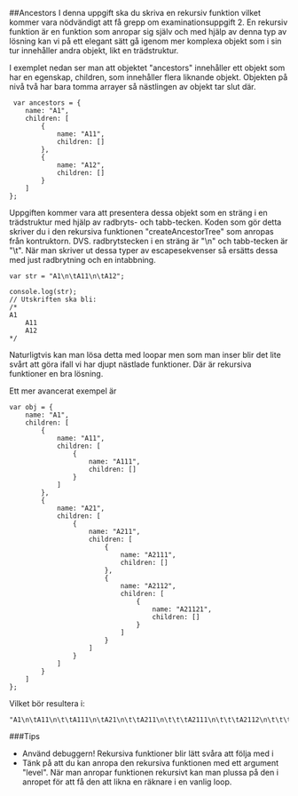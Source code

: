 ##Ancestors
I denna uppgift ska du skriva en rekursiv funktion vilket kommer vara nödvändigt att få grepp om examinationsuppgift 2.
En rekursiv funktion är en funktion som anropar sig själv och med hjälp av denna typ av lösning kan vi
på ett elegant sätt gå igenom mer komplexa objekt som i sin tur innehåller andra objekt, likt en trädstruktur.

I exemplet nedan ser man att objektet "ancestors" innehåller ett objekt som har en egenskap, children, som
innehåller flera liknande objekt. Objekten på nivå två har bara tomma arrayer så nästlingen av objekt tar slut där.
```
 var ancestors = {
    name: "A1",
    children: [
        {
            name: "A11",
            children: []
        },
        {
            name: "A12",
            children: []
        }
    ]
};
```

Uppgiften kommer vara att presentera dessa objekt som en sträng i en trädstruktur med hjälp av radbryts- och tabb-tecken.
Koden som gör detta skriver du i den rekursiva funktionen "createAncestorTree" som anropas från kontruktorn.
DVS. radbrytstecken i en sträng är "\n" och tabb-tecken är "\t". När man skriver ut dessa typer av escapesekvenser så
ersätts dessa med just radbrytning och en intabbning.

```
var str = "A1\n\tA11\n\tA12";

console.log(str);
// Utskriften ska bli:
/*
A1
    A11
    A12
*/

```

Naturligtvis kan man lösa detta med loopar men som man inser blir det lite svårt att göra ifall vi har djupt nästlade
funktioner. Där är rekursiva funktioner en bra lösning.

Ett mer avancerat exempel är
```
var obj = {
    name: "A1",
    children: [
        {
            name: "A11",
            children: [
                {
                    name: "A111",
                    children: []
                }
            ]
        },
        {
            name: "A21",
            children: [
                {
                    name: "A211",
                    children: [
                        {
                            name: "A2111",
                            children: []
                        },
                        {
                            name: "A2112",
                            children: [
                                {
                                    name: "A21121",
                                    children: []
                                }
                            ]
                        }
                    ]
                }
            ]
        }
    ]
};
```
Vilket bör resultera i:

```
"A1\n\tA11\n\t\tA111\n\tA21\n\t\tA211\n\t\t\tA2111\n\t\t\tA2112\n\t\t\t\tA21121"
```

###Tips
* Använd debuggern! Rekursiva funktioner blir lätt svåra att följa med i
* Tänk på att du kan anropa den rekursiva funktionen med ett argument "level". När man anropar
funktionen rekursivt kan man plussa på den i anropet för att få den att likna en räknare i en vanlig loop.


